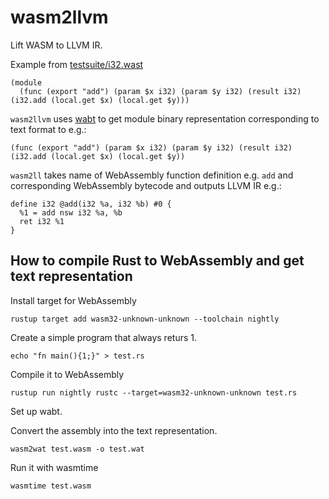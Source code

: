 # wasm2llvm

Lift WASM to LLVM IR.

Example from [testsuite/i32.wast](testsuite/i32.wast)

```
(module
  (func (export "add") (param $x i32) (param $y i32) (result i32) (i32.add (local.get $x) (local.get $y)))
```

`wasm2llvm` uses [wabt](https://crates.io/crates/wabt) to get module binary representation corresponding to text format to e.g.:

```
(func (export "add") (param $x i32) (param $y i32) (result i32) (i32.add (local.get $x) (local.get $y))
```
`wasm2ll` takes name of WebAssembly function definition e.g. `add` and corresponding WebAssembly bytecode and outputs LLVM IR e.g.:

```
define i32 @add(i32 %a, i32 %b) #0 {
  %1 = add nsw i32 %a, %b
  ret i32 %1
}
```

## How to compile Rust to WebAssembly and get text representation

Install target for WebAssembly 

```
rustup target add wasm32-unknown-unknown --toolchain nightly
```

Create a simple program that always returs 1.

```
echo "fn main(){1;}" > test.rs
```

Compile it to WebAssembly 

```
rustup run nightly rustc --target=wasm32-unknown-unknown test.rs
```

Set up wabt.

Convert the assembly into the text representation.

```
wasm2wat test.wasm -o test.wat
```

Run it with wasmtime

```
wasmtime test.wasm
```


